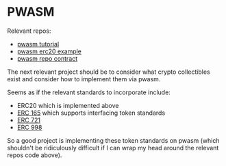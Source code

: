 # PWASM

Relevant repos: <br>
* [pwasm tutorial](https://github.com/paritytech/pwasm-tutorial)
* [pwasm erc20 example](https://github.com/paritytech/pwasm-token-example)
* [pwasm repo contract](https://github.com/paritytech/pwasm-repo-contract)

The next relevant project should be to consider what crypto collectibles exist and consider how to implement them via pwasm.

Seems as if the relevant standards to incorporate include: <br>
* ERC20 which is implemented above
* [ERC 165](https://github.com/ethereum/EIPs/blob/master/EIPS/eip-165.md) which supports interfacing token standards
* [ERC 721](https://github.com/ethereum/EIPs/blob/master/EIPS/eip-721.md)
* [ERC 998](https://github.com/ethereum/EIPs/issues/998)

So a good project is implementing these token standards on pwasm (which shouldn't be ridiculously difficult if I can wrap my head around the relevant repos code above).
